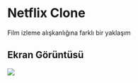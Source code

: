 <h1> Netflix Clone </h1>

Film izleme alışkanlığına farklı bir yaklaşım

<h2> Ekran Görüntüsü </h2>

![](EKRAN.gif)
